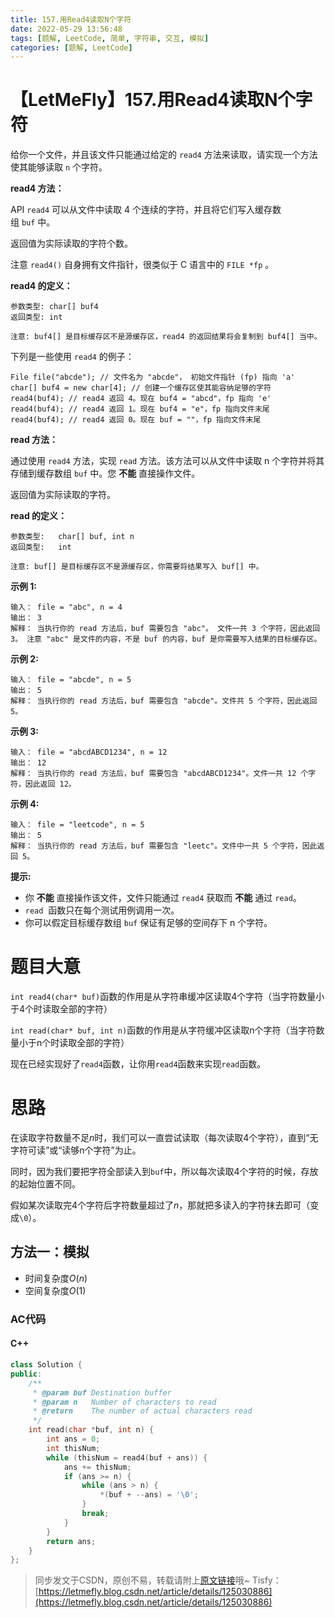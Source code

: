 ```yaml
---
title: 157.用Read4读取N个字符
date: 2022-05-29 13:56:48
tags: [题解, LeetCode, 简单, 字符串, 交互, 模拟]
categories: [题解, LeetCode]
---
```


# 【LetMeFly】157.用Read4读取N个字符

给你一个文件，并且该文件只能通过给定的 ```read4``` 方法来读取，请实现一个方法使其能够读取 ```n``` 个字符。

**read4 方法：**

API ```read4``` 可以从文件中读取 4 个连续的字符，并且将它们写入缓存数组 ```buf``` 中。

返回值为实际读取的字符个数。

注意 ```read4()``` 自身拥有文件指针，很类似于 C 语言中的 ```FILE *fp``` 。

**read4 的定义：**

```
参数类型: char[] buf4
返回类型: int

注意: buf4[] 是目标缓存区不是源缓存区，read4 的返回结果将会复制到 buf4[] 当中。
```

下列是一些使用 ```read4``` 的例子：

```
File file("abcde"); // 文件名为 "abcde"， 初始文件指针 (fp) 指向 'a' 
char[] buf4 = new char[4]; // 创建一个缓存区使其能容纳足够的字符
read4(buf4); // read4 返回 4。现在 buf4 = "abcd"，fp 指向 'e'
read4(buf4); // read4 返回 1。现在 buf4 = "e"，fp 指向文件末尾
read4(buf4); // read4 返回 0。现在 buf = ""，fp 指向文件末尾
```

**read 方法：**

通过使用 ```read4``` 方法，实现 ```read``` 方法。该方法可以从文件中读取 n 个字符并将其存储到缓存数组 ```buf``` 中。您 **不能** 直接操作文件。

返回值为实际读取的字符。

**read 的定义：**

```
参数类型:   char[] buf, int n
返回类型:   int

注意: buf[] 是目标缓存区不是源缓存区，你需要将结果写入 buf[] 中。
```

**示例 1:**

```
输入： file = "abc", n = 4
输出： 3
解释： 当执行你的 read 方法后，buf 需要包含 "abc"。 文件一共 3 个字符，因此返回 3。 注意 "abc" 是文件的内容，不是 buf 的内容，buf 是你需要写入结果的目标缓存区。 
```

**示例 2:**

```
输入： file = "abcde", n = 5
输出： 5
解释： 当执行你的 read 方法后，buf 需要包含 "abcde"。文件共 5 个字符，因此返回 5。
```

**示例 3:**

```
输入： file = "abcdABCD1234", n = 12
输出： 12
解释： 当执行你的 read 方法后，buf 需要包含 "abcdABCD1234"。文件一共 12 个字符，因此返回 12。
```

**示例 4:**

```
输入： file = "leetcode", n = 5
输出： 5
解释： 当执行你的 read 方法后，buf 需要包含 "leetc"。文件中一共 5 个字符，因此返回 5。
```

**提示:**

+ 你 **不能** 直接操作该文件，文件只能通过 ```read4``` 获取而 **不能** 通过 ```read```。
+ ```read```  函数只在每个测试用例调用一次。
+ 你可以假定目标缓存数组 ```buf``` 保证有足够的空间存下 n 个字符。 

# 题目大意

```int read4(char* buf)```函数的作用是从字符串缓冲区读取4个字符（当字符数量小于4个时读取全部的字符）

```int read(char* buf, int n)```函数的作用是从字符缓冲区读取n个字符（当字符数量小于n个时读取全部的字符）

现在已经实现好了```read4```函数，让你用```read4```函数来实现```read```函数。

# 思路

在读取字符数量不足$n$时，我们可以一直尝试读取（每次读取4个字符），直到“无字符可读”或“读够n个字符”为止。

同时，因为我们要把字符全部读入到```buf```中，所以每次读取4个字符的时候，存放的起始位置不同。

假如某次读取完$4$个字符后字符数量超过了$n$，那就把多读入的字符抹去即可（变成```\0```）。

## 方法一：模拟

+ 时间复杂度$O(n)$
+ 空间复杂度$O(1)$

### AC代码

#### C++

```cpp
class Solution {
public:
    /**
     * @param buf Destination buffer
     * @param n   Number of characters to read
     * @return    The number of actual characters read
     */
    int read(char *buf, int n) {
        int ans = 0;
        int thisNum;
        while (thisNum = read4(buf + ans)) {
            ans += thisNum;
            if (ans >= n) {
                while (ans > n) {
                    *(buf + --ans) = '\0';
                }
                break;
            }
        }
        return ans;
    }
};
```

> 同步发文于CSDN，原创不易，转载请附上[原文链接](https://blog.letmefly.xyz/2022/05/29/LeetCode%200157.%E7%94%A8Read4%E8%AF%BB%E5%8F%96N%E4%B8%AA%E5%AD%97%E7%AC%A6)哦~
> Tisfy：[https://letmefly.blog.csdn.net/article/details/125030886](https://letmefly.blog.csdn.net/article/details/125030886)
